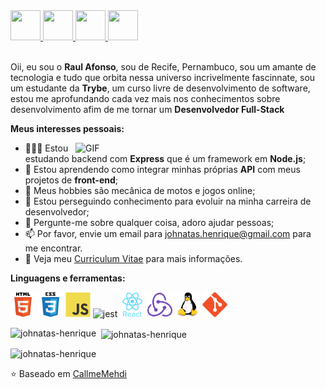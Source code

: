 <a href="https://github.com/Afonsofn" target="_blank">
  <img src="https://cdn.iconscout.com/icon/free/png-256/github-108-438008.png" width="48px" height="48px">
</a> 
<a href="https://www.instagram.com/raulafonsof/" target="_blank">
  <img src="https://cdn.icon-icons.com/icons2/1211/PNG/512/1491579602-yumminkysocialmedia36_83067.png" width="48px" height="48px">
</a> 
<a href="https://www.youtube.com/channel/UC57ysQdVUx_MfB2eCaY4Ngg" target="_blank">
  <img src="https://i.ibb.co/1KTDtws/pngwing-com-1.png" width="48px" height="48px">
</a> 
<a href="https://www.linkedin.com/in/raul-afonso-7bb214209/" target="_blank">
  <img src="https://i.ibb.co/Kx2GSrT/linkedin.png" width="48px" height="48px">
</a>

<br />
<br />

Oii, eu sou o **Raul Afonso**, sou de Recife, Pernambuco, sou um amante de tecnologia e tudo que orbita nessa universo incrivelmente fascinnate, sou um estudante da **Trybe**, um curso livre de desenvolvimento de software, estou me aprofundando cada vez mais nos conhecimentos sobre desenvolvimento afim de me tornar um **Desenvolvedor Full-Stack**

**Meus interesses pessoais:**

  <img align="right" alt="GIF" src="https://i.ibb.co/7RQWwkR/tumblr-f5e3e121053ba8d807cc03a13ebfd1b8-23e814a1-1280.gif" width="400px" />

- 👨🏽‍💻 Estou estudando backend com **Express** que é um framework em **Node.js**;
- 🌱 Estou aprendendo como integrar minhas próprias **API** com meus projetos de **front-end**; 
- 🤔 Meus hobbies são mecânica de motos e jogos online;
- 💼 Estou perseguindo conhecimento para evoluir na minha carreira de desenvolvedor;
- 💬 Pergunte-me sobre qualquer coisa, adoro ajudar pessoas;
- 📫 Por favor, envie um email para johnatas.henrique@gmail.com para me encontrar.
- 📝 Veja meu <a href="https://gitconnected.com/johnatas-henrique/resume" target="_blank">Curriculum Vitae</a> para mais informações.


**Linguagens e ferramentas:**  

<p align="left">
  <img src="https://raw.githubusercontent.com/devicons/devicon/master/icons/html5/html5-original-wordmark.svg" alt="html5" width="40" height="40"/> 
  <img src="https://raw.githubusercontent.com/devicons/devicon/master/icons/css3/css3-original-wordmark.svg" alt="css3" width="40" height="40"/> 
  <img src="https://raw.githubusercontent.com/devicons/devicon/master/icons/javascript/javascript-original.svg" alt="javascript" width="40" height="40"/> 
  <img src="https://www.learnstorybook.com/intro-to-storybook/logo-jest.png" alt="jest" width="40" height="40" />
  <img src="https://raw.githubusercontent.com/devicons/devicon/master/icons/react/react-original-wordmark.svg" alt="react" width="40" height="40"/> 
  <img src="https://raw.githubusercontent.com/devicons/devicon/master/icons/redux/redux-original.svg" alt="redux" width="40" height="40"/> 
<img src="https://raw.githubusercontent.com/devicons/devicon/master/icons/linux/linux-original.svg" alt="linux" width="40" height="40" />
  <img src="https://raw.githubusercontent.com/devicons/devicon/master/icons/git/git-original.svg" alt="git" width="40" height="40"/>
</p>

<p>
    <img align="left" src="https://github-readme-stats.vercel.app/api?username=Afonsofn&theme=radical" alt="johnatas-henrique" />
</p>

<p>&nbsp;
    <img align="center" src="https://github-readme-stats.vercel.app/api?username=johnatas-henrique&count_private=true&show_icons=true&theme=graywhite&icon_color=268bd2&title_color=268bd2" alt="johnatas-henrique" />
</p>

<p align="left"> <img src="https://komarev.com/ghpvc/?username=johnatas-henrique" alt="johnatas-henrique" /> </p>

⭐️ Baseado em [CallmeMehdi](https://github.com/CallmeMehdi)
